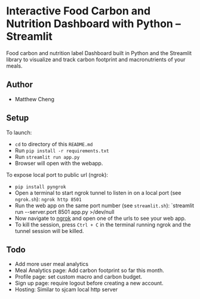 
# Interactive Food Carbon and Nutrition Dashboard with Python – Streamlit

Food carbon and nutrition label Dashboard built in Python and the Streamlit library to visualize and track carbon footprint and macronutrients of your meals.

## Author
- Matthew Cheng 


## Setup 
To launch:
* `cd` to directory of this `README.md`
* Run `pip install -r requirements.txt`
* Run `streamlit run app.py`
* Browser will open with the webapp.

To expose local port to public url (ngrok):
* `pip install pyngrok`
* Open a terminal to start ngrok tunnel to listen in on a local port (see `ngrok.sh`): `ngrok http 8501`
* Run the web app on the same port number (see `streamlit.sh`): `streamlit run --server.port 8501 app.py >/dev/null
* Now navigate to [ngrok](https://dashboard.ngrok.com/cloud-edge/status) and open one of the urls to see your web app.
* To kill the session, press `Ctrl + C` in the terminal running ngrok and the tunnel session will be killed. 

## Todo
- Add more user meal analytics
- Meal Analytics page: Add carbon footprint so far this month. 
- Profile page: set custom macro and carbon budget. 
- Sign up page: require logout before creating a new account. 
- Hosting: Similar to sjcam local http server
